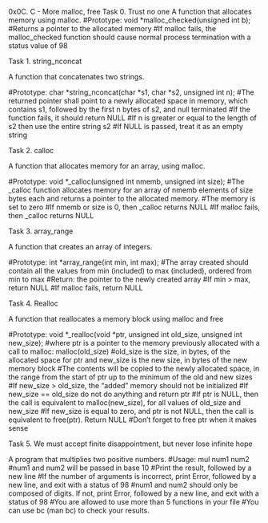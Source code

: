 0x0C. C - More malloc, free
Task 0. Trust no one
A function that allocates memory using malloc.
#Prototype: void *malloc_checked(unsigned int b);
#Returns a pointer to the allocated memory
#If malloc fails, the malloc_checked function should cause normal process termination with a status value of 98
		

		
Task 1. string_nconcat

A function that concatenates two strings.

#Prototype: char *string_nconcat(char *s1, char *s2, unsigned int n);
#The returned pointer shall point to a newly allocated space in memory, which contains s1, followed by the first n bytes of s2, and null terminated
#If the function fails, it should return NULL
#If n is greater or equal to the length of s2 then use the entire string s2
#If NULL is passed, treat it as an empty string
		

		
Task 2. calloc

A function that allocates memory for an array, using malloc.

#Prototype: void *_calloc(unsigned int nmemb, unsigned int size);
#The _calloc function allocates memory for an array of nmemb elements of size bytes each and returns a pointer to the allocated memory.
#The memory is set to zero
#If nmemb or size is 0, then _calloc returns NULL
#If malloc fails, then _calloc returns NULL

Task 3. array_range

A function that creates an array of integers.

#Prototype: int *array_range(int min, int max);
#The array created should contain all the values from min (included) to max (included), ordered from min to max
#Return: the pointer to the newly created array
#If min > max, return NULL
#If malloc fails, return NULL
		
Task 4. Realloc

A function that reallocates a memory block using malloc and free
		
#Prototype: void *_realloc(void *ptr, unsigned int old_size, unsigned int new_size);
#where ptr is a pointer to the memory previously allocated with a call to malloc: malloc(old_size)
#old_size is the size, in bytes, of the allocated space for ptr and new_size is the new size, in bytes of the new memory block
#The contents will be copied to the newly allocated space, in the range from the start of ptr up to the minimum of the old and new sizes
#If new_size > old_size, the “added” memory should not be initialized
#If new_size == old_size do not do anything and return ptr
#If ptr is NULL, then the call is equivalent to malloc(new_size), for all values of old_size and new_size
#If new_size is equal to zero, and ptr is not NULL, then the call is equivalent to free(ptr). Return NULL
#Don’t forget to free ptr when it makes sense


Task 5. We must accept finite disappointment, but never lose infinite hope

A program that multiplies two positive numbers.
#Usage: mul num1 num2
#num1 and num2 will be passed in base 10
#Print the result, followed by a new line
#If the number of arguments is incorrect, print Error, followed by a new line, and exit with a status of 98
#num1 and num2 should only be composed of digits. If not, print Error, followed by a new line, and exit with a status of 98
#You are allowed to use more than 5 functions in your file
#You can use bc (man bc) to check your results.


